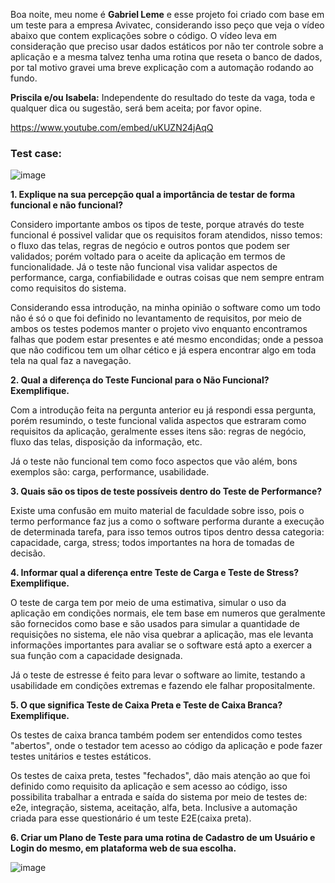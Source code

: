 Boa noite, meu nome é **Gabriel Leme** e esse projeto foi criado com base em um teste para a empresa Avivatec, considerando isso peço que veja o vídeo abaixo que contem explicações sobre o código.
O vídeo leva em consideração que preciso usar dados estáticos por não ter controle sobre a aplicação e a mesma talvez tenha uma rotina que reseta o banco de dados, por tal motivo gravei uma breve explicação com a automação rodando ao fundo.

**Priscila e/ou Isabela:** Independente do resultado do teste da vaga, toda e qualquer dica ou sugestão, será bem aceita; por favor opine.

https://www.youtube.com/embed/uKUZN24jAqQ

<h3>Test case:</h3>

![image](https://user-images.githubusercontent.com/94268501/141665433-03c87338-0573-4a56-ba77-c0f8f661c810.png)

**1. Explique na sua percepção qual a importância de testar de forma funcional e não funcional?**

Considero importante ambos os tipos de teste, porque através do teste funcional é possivel validar que os requisitos foram atendidos, nisso temos: o fluxo das telas, regras de negócio e outros pontos que podem ser validados; porém voltado para o aceite da aplicação em termos de funcionalidade.
Já o teste não funcional visa validar aspectos de performance, carga, confiabilidade e outras coisas que nem sempre entram como requisitos do sistema.

Considerando essa introdução, na minha opinião o software como um todo não é só o que foi definido no levantamento de requisitos, por meio de ambos os testes podemos manter o projeto vivo enquanto encontramos falhas que podem estar presentes e até mesmo encondidas; onde a pessoa que não codificou tem um olhar cético e já espera encontrar algo em toda tela na qual faz a navegação.

**2. Qual a diferença do Teste Funcional para o Não Funcional? Exemplifique.**

Com a introdução feita na pergunta anterior eu já respondi essa pergunta, porém resumindo, o teste funcional valida aspectos que estraram como requisitos da aplicação, geralmente esses itens são: regras de negócio, fluxo das telas, disposição da informação, etc.

Já o teste não funcional tem como foco aspectos que vão além, bons exemplos são: carga, performance, usabilidade.

**3. Quais são os tipos de teste possíveis dentro do Teste de Performance?**

Existe uma confusão em muito material de faculdade sobre isso, pois o termo performance faz jus a como o software performa durante a execução de determinada tarefa, para isso temos outros tipos dentro dessa categoria: capacidade, carga, stress; todos importantes na hora de tomadas de decisão.

**4. Informar qual a diferença entre Teste de Carga e Teste de Stress? Exemplifique.**

O teste de carga tem por meio de uma estimativa, simular o uso da aplicação em condições normais, ele tem base em numeros que geralmente são fornecidos como base e são usados para simular a quantidade de requisições no sistema, ele não visa quebrar a aplicação, mas ele levanta informações importantes para avaliar se o software está apto a exercer a sua função com a capacidade designada.

Já o teste de estresse é feito para levar o software ao limite, testando a usabilidade em condições extremas e fazendo ele falhar propositalmente.

**5. O que significa Teste de Caixa Preta e Teste de Caixa Branca? Exemplifique.**

Os testes de caixa branca também podem ser entendidos como testes "abertos", onde o testador tem acesso ao código da aplicação e pode fazer testes unitários e testes estáticos.

Os testes de caixa preta, testes "fechados", dão mais atenção ao que foi definido como requisito da aplicação e sem acesso ao código, isso possibilita trabalhar a entrada e saída do sistema por meio de testes de: e2e, integração, sistema, aceitação, alfa, beta.
Inclusive a automação criada para esse questionário é um teste E2E(caixa preta).

**6. Criar um Plano de Teste para uma rotina de Cadastro de um Usuário e Login do mesmo, em plataforma web de sua escolha.**

![image](https://user-images.githubusercontent.com/94268501/141665433-03c87338-0573-4a56-ba77-c0f8f661c810.png)
